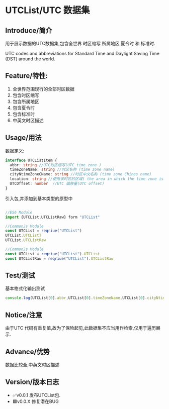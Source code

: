 # UTCList/UTC 数据集

## Introduce/简介

用于展示数据的UTC数据集,包含全世界 时区缩写 所属地区 夏令时 和 标准时.

UTC codes and abbreviations for Standard Time and Daylight Saving Time (DST) around the world.



## Feature/特性:

1. 全世界范围现行的全部时区数据
2. 包含时区缩写
3. 包含所属地区
4. 包含夏令时
5. 包含标准时
6. 中英文时区描述

## Usage/用法

数据定义:
```Typescript
interface UTCListItem {
  abbr: string //UTC时区缩写(UTC time zone )
  timeZoneName: string //时区名称 (time zone name)
  cityNtimeZoneCName: string //时区中文名称 (time zone Chines name)
  location: string //使用该时区的区域( the area in which the time zone is used)
  UTCOffset: number  //UTC 偏移量(UTC offset)
}
```


引入包,并添加到基本类型的原型中
```JavaScript

//ES6 Module
import {UTCList,UTCListRaw} form "UTCList"

//CommonJs Module
const UTCList = reqriue("UTCList")
UTCList.UTCListT
UTCList.UTCListRaw

//CommonJs Module
const UTCList = reqriue("UTCList").UTCList
const UTCListRaw = reqriue("UTCList").UTCListRaw
```

## Test/测试

基本格式化输出测试
```javascript
console.log(UTCList[0].abbr,UTCList[0].timeZoneName,UTCList[0].cityNtimeZoneCName,UTCList[0].location,UTCList[0].UTCOffset)
```

## Notice/注意

由于UTC 代码有重复值,故为了保险起见,此数据集不应当用作检索,仅用于遍历展示.
## Advance/优势

数据比较全,中英文时区描述
## Version/版本日志

-  ✅v0.0.1 发布UTCList包.
-  🟩v0.0.X 修复潜在BUG